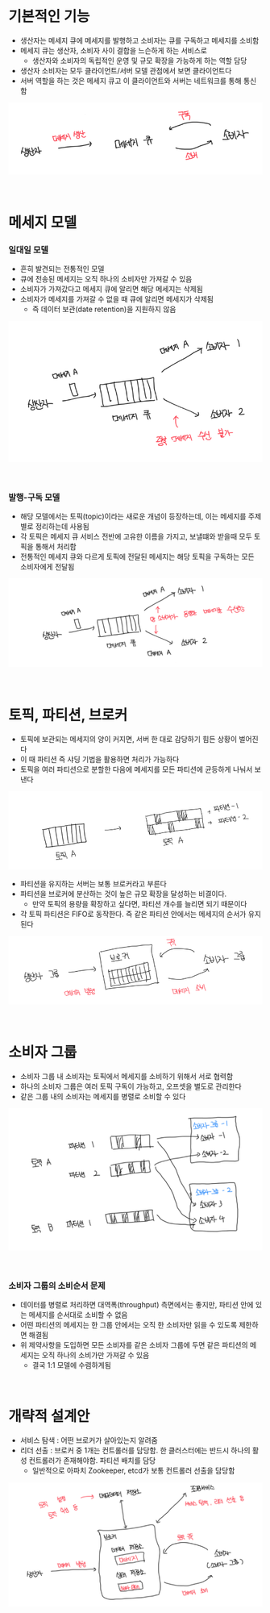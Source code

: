 # 기본적인 기능

- 생산자는 메세지 큐에 메세지를 발행하고 소비자는 큐를 구독하고 메세지를 소비함
- 메세지 큐는 생산자, 소비자 사이 결합을 느슨하게 하는 서비스로
  - 생산자와 소비자의 독립적인 운영 및 규모 확장을 가능하게 하는 역할 담당
- 생산자 소비자는 모두 클라이언트/서버 모델 관점에서 보면 클라이언트다
- 서버 역할을 하는 것은 메세지 큐고 이 클라이언트와 서버는 네트워크를 통해 통신함

![alt text](image.png)

<br>

# 메세지 모델

### 일대일 모델

- 흔히 발견되는 전통적인 모델
- 큐에 전송된 메세지는 오직 하나의 소비자만 가져갈 수 있음
- 소비자가 가져갔다고 메세지 큐에 알리면 해당 메세지는 삭제됨
- 소비자가 메세지를 가져갈 수 없을 때 큐에 알리면 메세지가 삭제됨
  - 즉 데이터 보관(date retention)을 지원하지 않음

![alt text](image-1.png)

<br>

### 발행-구독 모델

- 해당 모델에서는 토픽(topic)이라는 새로운 개념이 등장하는데, 이는 메세지를 주제별로 정리하는데 사용됨
- 각 토픽은 메세지 큐 서비스 전반에 고유한 이름을 가지고, 보낼떄와 받을때 모두 토픽을 통해서 처리함
- 전통적인 메세지 큐와 다르게 토픽에 전달된 메세지는 해당 토픽을 구독하는 모든 소비자에게 전달됨

![alt text](image-2.png)

<br>

# 토픽, 파티션, 브로커

- 토픽에 보관되는 메세지의 양이 커지면, 서버 한 대로 감당하기 힘든 상황이 벌어진다
- 이 때 파티션 즉 샤딩 기법을 활용하면 처리가 가능하다
- 토픽을 여러 파티션으로 분할한 다음에 메세지를 모든 파티션에 균등하게 나눠서 보낸다

![alt text](image-3.png)

- 파티션을 유지하는 서버는 보통 브로커라고 부른다
- 파티션을 브로커에 분산하는 것이 높은 규모 확장을 달성하는 비결이다.
  - 만약 토픽의 용량을 확장하고 싶다면, 파티션 개수를 늘리면 되기 때문이다
- 각 토픽 파티션은 FIFO로 동작한다. 즉 같은 파티션 안에서는 메세지의 순서가 유지된다

![alt text](image-4.png)

<br>

# 소비자 그룹

- 소비자 그룹 내 소비자는 토픽에서 메세지를 소비하기 위해서 서로 협력함
- 하나의 소비자 그룹은 여러 토픽 구독이 가능하고, 오프셋을 별도로 관리한다
- 같은 그룹 내의 소비자는 메세지를 병렬로 소비할 수 있다

![alt text](image-5.png)

<br>

### 소비자 그룹의 소비순서 문제

- 데이터를 병렬로 처리하면 대역폭(throughput) 측면에서는 좋지만, 파티션 안에 있는 메세지를 순서대로 소비할 수 없음
- 어떤 파티션의 메세지는 한 그룹 안에서는 오직 한 소비자만 읽을 수 있도록 제한하면 해결됨
- 위 제약사항을 도입하면 모든 소비자를 같은 소비자 그룹에 두면 같은 파티션의 메세지는 오직 하나의 소비가만 가져갈 수 있음
  - 결국 1:1 모델에 수렴하게됨

<br>

# 개략적 설계안

- 서비스 탐색 : 어떤 브로커가 살아있는지 알려줌
- 리더 선출 : 브로커 중 1개는 컨트롤러를 담당함. 한 클러스터에는 반드시 하나의 활성 컨트롤러가 존재해야함. 파티션 배치를 담당
  - 일반적으로 아파치 Zookeeper, etcd가 보통 컨트롤러 선출을 담당함

![alt text](image-6.png)
